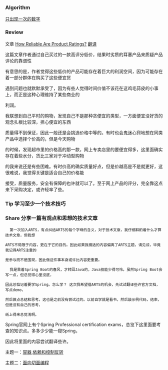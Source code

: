 ### Algorithm
[只出现一次的数字](https://leetcode-cn.com/problems/single-number/)

### Review
  文章 [How Reliable Are Product Ratings?](https://onezero.medium.com/how-reliable-are-product-ratings-2fed46b76805)
  [翻译](week1translate.md)
  
  这篇文章作者通过自己买过的一款高评分低价，结果时劣质的耳塞产品来质疑产品评论的靠谱性
  
  有意思的是，作者觉得这些低价的产品可能存在着巨大的利润空间，因为可能存在着一部分群体在购买了这些便宜货
  
  遇到问题也就默默承受了，因为有些人觉得时间价值不该花在这鸡毛蒜皮的小事上，而正是这种心理维持了某些商业的
  
  利润。
  
  我联想到自己平时的购物，发现自己不是那种贪便宜的类型，一方面便宜没好货的观念扎根比较深，担心便宜的东西
  
  质量得不到保证，因此一般还是会挑选价格中等的。有时也会鬼迷心窍地想在同类产品中选择个价高的，但是今天购物
  
  的时候，发现超市里的价格高的那一款，网上专卖店里的要便宜得多，这里面确实存在着些水分，货比三家对于冲动型购物
  
  的我来说还是有些困难。有时价高的确实质量好点，但是价越高是不是就更好，这很难说，我觉得关键是适合自己的价格能
  
  接受，质量服务，安全有保障的也许就可以了。至于网上产品的评分，完全靠这点来下采购决定，或许轻率了些。
  
 
### Tip 学习至少一个技术技巧

### Share 分享一篇有观点和思想的技术文章

      第一次加入ARTS，有点纠结ARTS的每个字母的含义，对于技术文章，我仔细斟酌着什么才算技术文章，但我想
    
    ARTS不局限于内容，更在于它的目的。因此如果我摘选的内容偏离了ARTS主题，请见谅，毕竟我记得ARTS注重的
    
    是参与而不是围观，因此做这件事本身或许比内容更重要。
    
      我是乘着Spring Boot的春风，才转回Java的，Java技能少得可怜。虽然Spring Boot会写一点，但总觉得心里没底，
      
    因此总惦记着要学Spring。怎么学？ 这次我希望借ARTS的机会，先试试翻译些许官方文档，写点demo，
      
    然后做点总结和思考。这也是之前没有尝试过的。以前自学就是看书，然后敲示例代码，结束，但是没有自己的思考，
      
    纸上得来总觉浅啊。
     
 Spring官网上有个Spring Professional certification exams，总览下这里面要考查的知识点。多多少少能一窥Spring，
 
 因此将里面的内容尝试翻译些许。
 
 主题一：[容器,依赖和控制反转](springtheme1questions.md)
     
 主题二：[面向切面编程](springtheme2questions.md)
        
        
      
      
